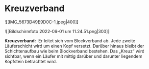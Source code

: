 # Kreuzverband
![[IMG_5673D49E9D0C-1.jpeg|400]]

![[Bildschirmfoto 2022-06-01 um 11.24.51.png|300]]

**Kreuzverband:**  Er leitet sich vom Blockverband ab. Jede zweite Läuferschicht wird um einen Kopf versetzt. Darüber hinaus bleibt der Schichtenaufbau wie beim Blockverband bestehen. Das „Kreuz“ wird sichtbar, wenn ein Läufer mit mittig darüber und darunter liegendem Kopfstein betrachtet wird.
